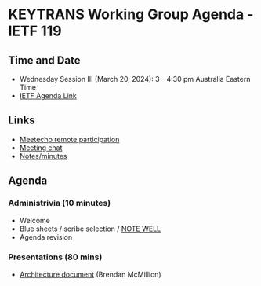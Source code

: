 # KEYTRANS Working Group Agenda - IETF 119

## Time and Date
* Wednesday Session III (March 20, 2024): 3 - 4:30 pm Australia Eastern Time
* [IETF Agenda Link](https://datatracker.ietf.org/meeting/119/agenda/?show=keytrans)

## Links
* [Meetecho remote participation](https://meetings.conf.meetecho.com/ietf119/?group=keytrans&short=&item=1)
* [Meeting chat](xmpp:keytrans@jabber.ietf.org?join) 
* [Notes/minutes](https://codimd.ietf.org/notes-ietf-119-keytrans) 

## Agenda

### Administrivia (10 minutes)
* Welcome
* Blue sheets / scribe selection / [NOTE WELL](https://www.ietf.org/about/note-well.html) 
* Agenda revision

### Presentations (80 mins)
* [Architecture document](https://datatracker.ietf.org/doc/draft-ietf-keytrans-architecture/) (Brendan McMillion)

